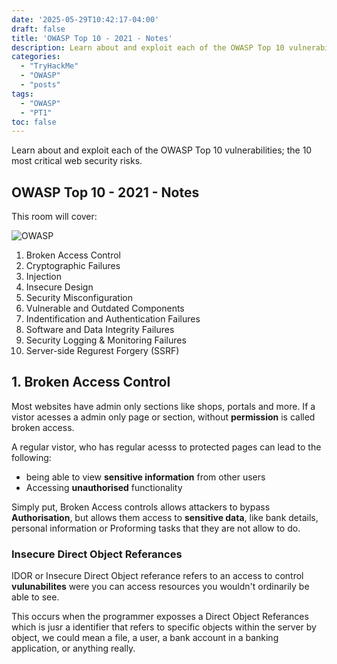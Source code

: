```yaml
---
date: '2025-05-29T10:42:17-04:00'
draft: false
title: 'OWASP Top 10 - 2021 - Notes'
description: Learn about and exploit each of the OWASP Top 10 vulnerabilities; the 10 most critical web security risks.
categories:
  - "TryHackMe"
  - "OWASP"
  - "posts"
tags:
  - "OWASP"
  - "PT1"
toc: false
---
```

Learn about and exploit each of the OWASP Top 10 vulnerabilities; the 10 most critical web security risks.

## OWASP Top 10 - 2021 - Notes


This room will cover:

![OWASP](/images/owasp.png#floatright)

1. Broken Access Control
2. Cryptographic Failures
3. Injection
4. Insecure Design
5. Security Misconfiguration
6. Vulnerable and Outdated Components
7. Indentification and Authentication Failures
8. Software and Data Integrity Failures
9. Security Logging & Monitoring Failures
10. Server-side Regurest Forgery (SSRF)
 
## 1. Broken Access Control
Most websites have admin only sections like shops, portals and more. If a vistor acesses a admin only page or section, without **permission** is called broken access.

A regular vistor, who has regular acesss to protected pages can lead to the following:

- being able to view **sensitive information** from other users
- Accessing **unauthorised** functionality 

Simply put, Broken Access controls allows attackers to bypass **Authorisation**, but allows them access to **sensitive data**, like bank details, personal information or Proforming tasks that they are not allow to do. 

### Insecure Direct Object Referances

IDOR or Insecure Direct Object referance refers to an access to control **vulunabilites** were you can access resources you wouldn't ordinarily be able to see.

This occurs when the programmer exposses a Direct Object Referances which is jusr a identifier that refers to specific objects within the server by object, we could mean a file, a user, a bank account in a banking application, or anything really.